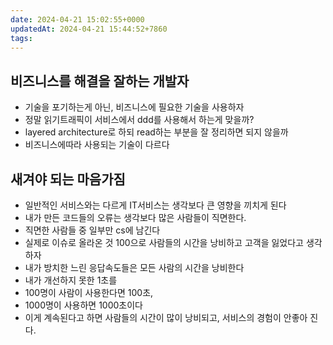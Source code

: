 ```yaml
---
date: 2024-04-21 15:02:55+0000
updatedAt: 2024-04-21 15:44:52+7860
tags: 
---
```

## 비즈니스를 해결을 잘하는 개발자
- 기술을 포기하는게 아닌, 비즈니스에 필요한 기술을 사용하자
- 정말 읽기트래픽이 서비스에서 ddd를 사용해서 하는게 맞을까?
- layered architecture로 하되 read하는 부분을 잘 정리하면 되지 않을까
- 비즈니스에따라 사용되는 기술이 다르다
## 새겨야 되는 마음가짐
- 일반적인 서비스와는 다르게 IT서비스는 생각보다 큰 영향을 끼치게 된다 
- 내가 만든 코드들의 오류는 생각보다 많은 사람들이 직면한다.
- 직면한 사람들 중 일부만 cs에 남긴다
- 실제로 이슈로 올라온 것 100으로 사람들의 시간을 낭비하고 고객을 잃었다고 생각하자
- 내가 방치한 느린 응답속도들은 모든 사람의 시간을 낭비한다
- 내가 개선하지 못한 1초를
- 100명이 사람이 사용한다면 100초,
- 1000명이 사용하면 1000초이다
- 이게 계속된다고 하면 사람들의 시간이 많이 낭비되고, 서비스의 경험이 안좋아 진다.